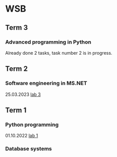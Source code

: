 # WSB

## Term 3

### Advanced programming in Python
Already done 2 tasks, task number 2 is in progress.


## Term 2

### Software engineering in MS.NET
25.03.2023 [lab 3](https://github.com/artur-borowiec/wsb/blob/main/term2/software-engineering/lab3.cs)

## Term 1

### Python programming
01.10.2022 [lab 1](https://github.com/artur-borowiec/wsb/blob/main/term1/python-programming/lab1.py)

### Database systems

